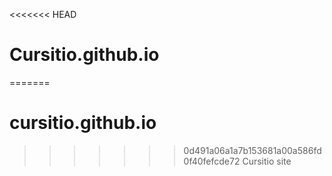 <<<<<<< HEAD
# Cursitio.github.io
=======
# cursitio.github.io
>>>>>>> 0d491a06a1a7b153681a00a586fd0f40fefcde72
Cursitio site
